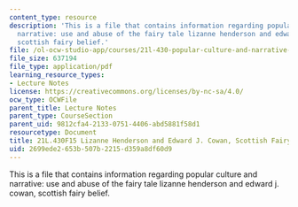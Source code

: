 ```yaml
---
content_type: resource
description: 'This is a file that contains information regarding popular culture and
  narrative: use and abuse of the fairy tale lizanne henderson and edward j. cowan,
  scottish fairy belief.'
file: /ol-ocw-studio-app/courses/21l-430-popular-culture-and-narrative-use-and-abuse-of-the-fairy-tale-fall-2015/2699ede2653b507b2215d359a8df60d9_MIT21L_430F15_Lizanne.pdf
file_size: 637194
file_type: application/pdf
learning_resource_types:
- Lecture Notes
license: https://creativecommons.org/licenses/by-nc-sa/4.0/
ocw_type: OCWFile
parent_title: Lecture Notes
parent_type: CourseSection
parent_uid: 9812cfa4-2133-0751-4406-abd5881f58d1
resourcetype: Document
title: 21L.430F15 Lizanne Henderson and Edward J. Cowan, Scottish Fairy Belief
uid: 2699ede2-653b-507b-2215-d359a8df60d9
---
```

This is a file that contains information regarding popular culture and narrative: use and abuse of the fairy tale lizanne henderson and edward j. cowan, scottish fairy belief.